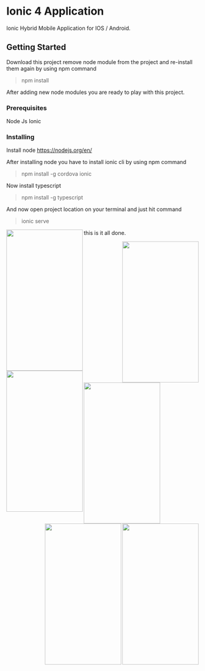 # Ionic 4 Application

Ionic Hybrid Mobile Application for IOS / Android.

## Getting Started

Download this project remove node module from the project and re-install them again by using npm command  
> npm install 

After adding new node modules you are ready to play with this project.

### Prerequisites

Node Js
Ionic

### Installing

Install node 
https://nodejs.org/en/

After installing node you have to install ionic cli by using npm command 
>npm install -g cordova ionic

Now install typescript
>npm install -g typescript

And now open project location on your terminal and just hit command
> ionic serve

this is it all done.
  <img align="left" width="200" height="370" src="https://user-images.githubusercontent.com/24736668/53560463-677bfc00-3b72-11e9-8b07-ed2f42d9e062.png">



  <img align="right" width="200" height="370" src="https://user-images.githubusercontent.com/24736668/53562497-8af57580-3b77-11e9-9a6e-6dd0667927e6.png">




  <img align="left" width="200" height="370" src="https://user-images.githubusercontent.com/24736668/53562501-8df06600-3b77-11e9-9868-fe54d00bb044.png">



  <img align="left"  width="200" height="370" src="https://user-images.githubusercontent.com/24736668/53560324-2257ca00-3b72-11e9-963f-315b890e2fc7.png">


  <img  align="right"  width="200" height="370" src="https://user-images.githubusercontent.com/24736668/53560435-5632ef80-3b72-11e9-916a-47f810bca1f7.png">


  <img  align="right" width="200" height="370" src="https://user-images.githubusercontent.com/24736668/53560443-5af7a380-3b72-11e9-914b-5f816382d95d.png">







